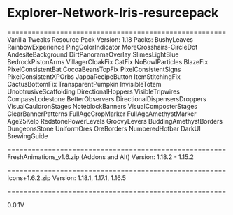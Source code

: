 # Explorer-Network-Iris-resurcepack
======================================================
Vanilla Tweaks Resource Pack
Version: 1.18
Packs:
	BushyLeaves
	RainbowExperience
	PingColorIndicator
	MoreCrosshairs-CircleDot
	AndesiteBackground
	DirtPanoramaOverlay
	SlimesLightBlue
	BedrockPistonArms
	VillagerCloakFix
	CatFix
	NoBowlParticles
	BlazeFix
	PixelConsistentBat
	CocoaBeansTopFix
	PixelConsistentSigns
	PixelConsistentXPOrbs
	JappaRecipeButton
	ItemStitchingFix
	CactusBottomFix
	TransparentPumpkin
	InvisibleTotem
	UnobtrusiveScaffolding
	DirectionalHoppers
	VisibleTripwires
	CompassLodestone
	BetterObservers
	DirectionalDispensersDroppers
	VisualCauldronStages
	NoteblockBanners
	VisualComposterStages
	ClearBannerPatterns
	FullAgeCropMarker
	FullAgeAmethystMarker
	Age25Kelp
	RedstonePowerLevels
	GroovyLevers
	BuddingAmethystBorders
	DungeonsStone
	UniformOres
	OreBorders
	NumberedHotbar
	DarkUI
	BrewingGuide

======================================================
FreshAnimations_v1.6.zip (Addons and Alt)
Version: 1.18.2 - 1.15.2

======================================================
Icons+1.6.2.zip
Version: 1.18.1, 1.17.1, 1.16.5

======================================================

0.0.1V
